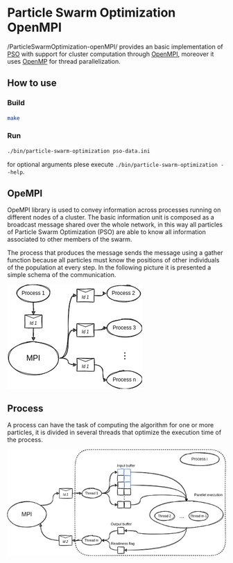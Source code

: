 # Particle Swarm Optimization OpenMPI
/ParticleSwarmOptimization-openMPI/ provides an basic implementation of [PSO](https://en.wikipedia.org/wiki/Particle_swarm_optimization) with support for cluster computation through [OpenMPI](https://www.open-mpi.org/), moreover it uses [OpenMP](https://www.openmp.org/) for thread parallelization.

## How to use
### Build
```bash
make
```

### Run
```bash
./bin/particle-swarm-optimization pso-data.ini
```

for optional arguments plese execute `./bin/particle-swarm-optimization --help`.

## OpeMPI
OpeMPI library is used to convey information across processes running on different nodes of a cluster. The basic information unit is composed as a broadcast message shared over the whole network, in this way all particles of Particle Swarm Optimization (PSO) are able to know all information associated to other members of the swarm.

The process that produces the message sends the message using a gather function because all particles must know the positions of other individuals of the population at every step. In the following picture it is presented a simple schema of the communication.

![Communication schema](./images/communication_schema.png)

## Process
A process can have the task of computing the algorithm for one or more particles, it is divided in several threads that optimize the execution time of the process.

![Execution schema](./images/execution_schema.png)
